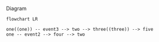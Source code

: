 Diagram
```mermaid
flowchart LR

one((one)) -- event3 --> two --> three((three)) --> five
one -- event2 --> four --> two
```
